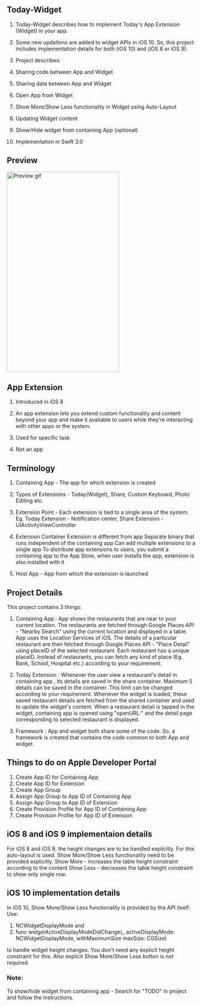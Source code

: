 ## Today-Widget

1. Today-Widget describes how to implement Today's App Extension (Widget) in your app.

2. Some new updations are added to widget APIs in iOS 10. So, this project includes implementation details for both (iOS 10) and (iOS 8 or iOS 9). 

3. Project describes:
  1. Sharing code between App and Widget
  2. Sharing data between App and Widget
  3. Open App from Widget
  4. Show More/Show Less functionality in Widget using Auto-Layout
  5. Updating Widget content
  6. Show/Hide widget from containing App (optional)

4. Implementation in Swift 3.0

## Preview
<img src="https://github.com/pgpt10/Today-Widget/blob/master/Demo.gif"  width='300' height='534' alt="Preview gif">

## App Extension
1. Introduced in iOS 8

2. An app extension lets you extend custom functionality and content beyond your app and make it available to users while they’re interacting with other apps or the system.

3. Used for specific task

4. Not an app

## Terminology
1. Containing App - The app for which extension is created

2. Types of Extensions - Today(Widget), Share, Custom Keyboard, Photo Editing etc.

3. Extension Point - Each extension is tied to a single area of the system. Eg. Today Extension - Notification center, Share Extension - UIActivityViewController

4. Extension Container
    Extension is different from app
    Separate binary that runs independent of the containing app
    Can add multiple extensions to a single app
    To distribute app extensions to users, you submit a containing app to the App Store, when user installs the app, extension is also installed with it

5.  Host App - App from which the extension is launched

## Project Details

This project contains 3 things:

1. Containing App : App shows the restaurants that are near to your current location. The restaurants are fetched through Google Places API - "Nearby Search" using the current location and displayed in a table. App uses the Location Services of iOS. The details of a particular restaurant are then fetched through Google Places API - "Place Detail" using placeID of the selected restaurant. Each restaurant has a unique placeID. Instead of restaurants, you can fetch any kind of place (Eg. Bank, School, Hospital etc.) according to your requirement.

2. Today Extension : Whenever the user view a restaurant's detail in containing app , its details are saved in the share container. Maximum 5 details can be saved in the container. This limit can be changed according to your requirement. Whenever the widget is loaded, these saved restaurant details are fetched from the shared container and used to update the widget's content. When a restaurant detail is tapped in the widget, containing app is opened using "openURL:" and the detail page corresponding to selected restaurant is displayed.

3. Framework : App and widget both share some of the code. So, a framework is created that contains the code common to both App and widget.

## Things to do on Apple Developer Portal

1. Create App ID for Containing App
2. Create App ID for Extension
3. Create App Group
4. Assign App Group to App ID of Containing App
5. Assign App Group to App ID of Extension
6. Create Provision Profile for App ID of Containing App
7. Create Provision Profile for App ID of Extension

## iOS 8 and iOS 9 implementaion details

For iOS 8 and iOS 9, the height changes are to be handled explicitly. For this auto-layout is used. Show More/Show Less functionality need to be provided explicitly.
Show More - increases the table height constraint according to the content
Show Less - decreases the table height constraint to show only single row.

## iOS 10 implementation details

In iOS 10, Show More/Show Less functionality is provided by the API itself. 
Use:

1. NCWidgetDisplayMode and 
2. func widgetActiveDisplayModeDidChange(_ activeDisplayMode: NCWidgetDisplayMode, withMaximumSize maxSize: CGSize)

to handle widget height changes. You don't need any explicit height constraint for this. Also explicit Show More/Show Less button is not required.

### Note: 
To show/hide widget from containing app - Search for "TODO" in project and follow the instructions.
